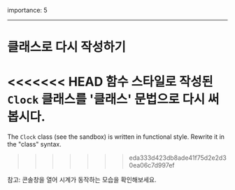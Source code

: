 importance: 5

---

# 클래스로 다시 작성하기

<<<<<<< HEAD
함수 스타일로 작성된 `Clock` 클래스를 '클래스' 문법으로 다시 써봅시다.
=======
The `Clock` class (see the sandbox) is written in functional style. Rewrite it in the "class" syntax.
>>>>>>> eda333d423db8ade41f75d2e2d30ea06c7d997ef

참고: 콘솔창을 열어 시계가 동작하는 모습을 확인해보세요.
